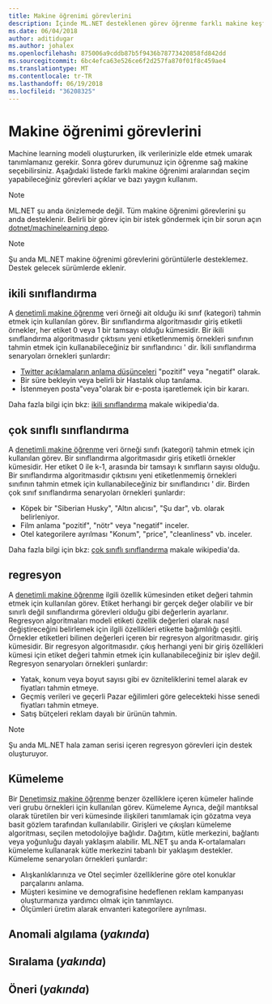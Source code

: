 ```yaml
---
title: Makine öğrenimi görevlerini
description: İçinde ML.NET desteklenen görev öğrenme farklı makine keşfedin.
ms.date: 06/04/2018
author: aditidugar
ms.author: johalex
ms.openlocfilehash: 875006a9cddb87b5f9436b78773420858fd842dd
ms.sourcegitcommit: 6bc4efca63e526ce6f2d257fa870f01f8c459ae4
ms.translationtype: MT
ms.contentlocale: tr-TR
ms.lasthandoff: 06/19/2018
ms.locfileid: "36208325"
---
```

# <a name="machine-learning-tasks"></a>Makine öğrenimi görevlerini

Machine learning modeli oluştururken, ilk verilerinizle elde etmek umarak tanımlamanız gerekir. Sonra görev durumunuz için öğrenme sağ makine seçebilirsiniz. Aşağıdaki listede farklı makine öğrenimi aralarından seçim yapabileceğiniz görevleri açıklar ve bazı yaygın kullanım. 

> [!NOTE]
> ML.NET şu anda önizlemede değil. Tüm makine öğrenimi görevlerini şu anda desteklenir. Belirli bir görev için bir istek göndermek için bir sorun açın [dotnet/machinelearning depo](https://github.com/dotnet/machinelearning/issues).

> [!NOTE]
> Şu anda ML.NET makine öğrenimi görevlerini görüntülerle desteklemez. Destek gelecek sürümlerde eklenir. 

## <a name="binary-classification"></a>ikili sınıflandırma

A [denetimli makine öğrenme](glossary.md#supervised-machine-learning) veri örneği ait olduğu iki sınıf (kategori) tahmin etmek için kullanılan görev. Bir sınıflandırma algoritmasıdır giriş etiketli örnekler, her etiket 0 veya 1 bir tamsayı olduğu kümesidir. Bir ikili sınıflandırma algoritmasıdır çıktısını yeni etiketlenmemiş örnekleri sınıfının tahmin etmek için kullanabileceğiniz bir sınıflandırıcı ' dir. İkili sınıflandırma senaryoları örnekleri şunlardır:

* [Twitter açıklamaların anlama düşünceleri](../tutorials/sentiment-analysis.md) "pozitif" veya "negatif" olarak.
* Bir süre bekleyin veya belirli bir Hastalık olup tanılama.
* İstenmeyen posta"veya"olarak bir e-posta işaretlemek için bir kararı.

Daha fazla bilgi için bkz: [ikili sınıflandırma](https://en.wikipedia.org/wiki/Binary_classification) makale wikipedia'da.

## <a name="multiclass-classification"></a>çok sınıflı sınıflandırma

A [denetimli makine öğrenme](glossary.md#supervised-machine-learning) veri örneği sınıfı (kategori) tahmin etmek için kullanılan görev. Bir sınıflandırma algoritmasıdır giriş etiketli örnekler kümesidir. Her etiket 0 ile k-1, arasında bir tamsayı k sınıfların sayısı olduğu. Bir sınıflandırma algoritmasıdır çıktısını yeni etiketlenmemiş örnekleri sınıfının tahmin etmek için kullanabileceğiniz bir sınıflandırıcı ' dir. Birden çok sınıf sınıflandırma senaryoları örnekleri şunlardır:

* Köpek bir "Siberian Husky", "Altın alıcısı", "Şu dar", vb. olarak belirleniyor.
* Film anlama "pozitif", "nötr" veya "negatif" inceler.
* Otel kategorilere ayrılması "Konum", "price", "cleanliness" vb. inceler.

Daha fazla bilgi için bkz: [çok sınıflı sınıflandırma](https://en.wikipedia.org/wiki/Multiclass_classification) makale wikipedia'da.

## <a name="regression"></a>regresyon

A [denetimli makine öğrenme](glossary.md#supervised-machine-learning) ilgili özellik kümesinden etiket değeri tahmin etmek için kullanılan görev. Etiket herhangi bir gerçek değer olabilir ve bir sınırlı değil sınıflandırma görevleri olduğu gibi değerlerin ayarlanır. Regresyon algoritmaları modeli etiketi özellik değerleri olarak nasıl değiştireceğini belirlemek için ilgili özellikleri etikette bağımlılığı çeşitli. Örnekler etiketleri bilinen değerleri içeren bir regresyon algoritmasıdır. giriş kümesidir. Bir regresyon algoritmasıdır. çıkış herhangi yeni bir giriş özellikleri kümesi için etiket değeri tahmin etmek için kullanabileceğiniz bir işlev değil. Regresyon senaryoları örnekleri şunlardır:

* Yatak, konum veya boyut sayısı gibi ev özniteliklerini temel alarak ev fiyatları tahmin etmeye.
* Geçmiş verileri ve geçerli Pazar eğilimleri göre gelecekteki hisse senedi fiyatları tahmin etmeye.
* Satış bütçeleri reklam dayalı bir ürünün tahmin.

> [!NOTE]
> Şu anda ML.NET hala zaman serisi içeren regresyon görevleri için destek oluşturuyor.

## <a name="clustering"></a>Kümeleme

Bir [Denetimsiz makine öğrenme](glossary.md#unsupervised-machine-learning) benzer özelliklere içeren kümeler halinde veri grubu örnekleri için kullanılan görev. Kümeleme Ayrıca, değil mantıksal olarak türetilen bir veri kümesinde ilişkileri tanımlamak için gözatma veya basit gözlem tarafından kullanılabilir. Girişleri ve çıkışları kümeleme algoritması, seçilen metodolojiye bağlıdır. Dağıtım, kütle merkezini, bağlantı veya yoğunluğu dayalı yaklaşım alabilir. ML.NET şu anda K-ortalamaları kümeleme kullanarak kütle merkezini tabanlı bir yaklaşım destekler. Kümeleme senaryoları örnekleri şunlardır:

* Alışkanlıklarınıza ve Otel seçimler özelliklerine göre otel konuklar parçalarını anlama.
* Müşteri kesimine ve demografisine hedeflenen reklam kampanyası oluşturmanıza yardımcı olmak için tanımlayıcı.
* Ölçümleri üretim alarak envanteri kategorilere ayrılması.

## <a name="anomaly-detection-coming-soon"></a>Anomali algılama (*yakında*)

## <a name="ranking-coming-soon"></a>Sıralama (*yakında*)

## <a name="recommendation-coming-soon"></a>Öneri (*yakında*)

